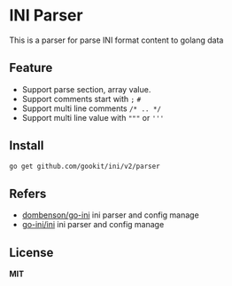 # INI Parser

This is a parser for parse INI format content to golang data 

## Feature

- Support parse section, array value.
- Support comments start with  `;` `#`
- Support multi line comments `/* .. */`
- Support multi line value with `"""` or `'''`

## Install

```bash
go get github.com/gookit/ini/v2/parser
```

## Refers

- [dombenson/go-ini](https://github.com/dombenson/go-ini) ini parser and config manage
- [go-ini/ini](https://github.com/go-ini/ini) ini parser and config manage

## License

**MIT**
